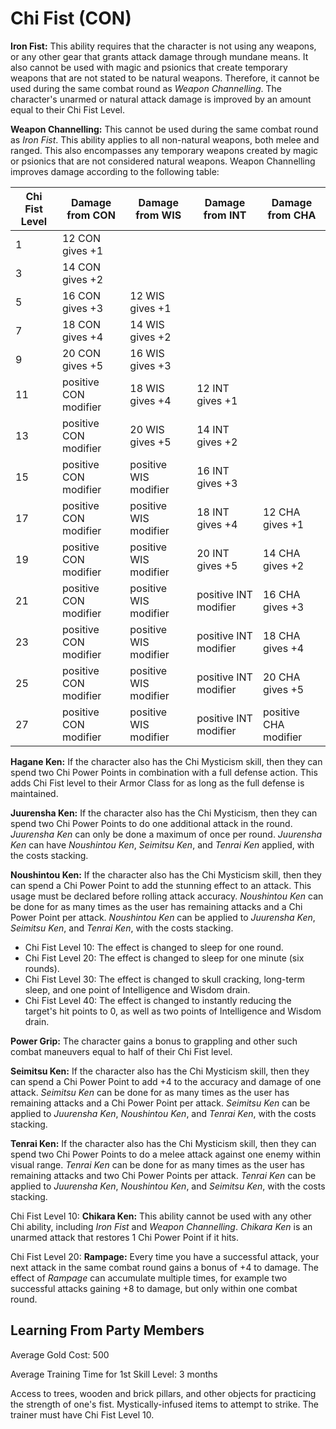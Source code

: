# Chi Fist (CON)

**Iron Fist:** This ability requires that the character is not using any weapons, or any other gear that grants attack damage through mundane means. It also cannot be used with magic and psionics that create temporary weapons that are not stated to be natural weapons. Therefore, it cannot be used during the same combat round as *Weapon Channelling*. The character's unarmed or natural attack damage is improved by an amount equal to their Chi Fist Level.

**Weapon Channelling:** This cannot be used during the same combat round as *Iron Fist*. This ability applies to all non-natural weapons, both melee and ranged. This also encompasses any temporary weapons created by magic or psionics that are not considered natural weapons. Weapon Channelling improves damage according to the following table:

| Chi Fist Level | Damage from CON       | Damage from WIS       | Damage from INT       | Damage from CHA |
| ---            | ---                   | ---                   | ---                   | ---             |
| 1              | 12 CON gives +1       |                       |                       |                 |
| 3              | 14 CON gives +2       |                       |                       |                 |
| 5              | 16 CON gives +3       | 12 WIS gives +1       |                       |                 |
| 7              | 18 CON gives +4       | 14 WIS gives +2       |                       |                 |
| 9              | 20 CON gives +5       | 16 WIS gives +3       |                       |                 |
| 11             | positive CON modifier | 18 WIS gives +4       | 12 INT gives +1       |                 |
| 13             | positive CON modifier | 20 WIS gives +5       | 14 INT gives +2       |                 |
| 15             | positive CON modifier | positive WIS modifier | 16 INT gives +3       |                 |
| 17             | positive CON modifier | positive WIS modifier | 18 INT gives +4       | 12 CHA gives +1 |
| 19             | positive CON modifier | positive WIS modifier | 20 INT gives +5       | 14 CHA gives +2 |
| 21             | positive CON modifier | positive WIS modifier | positive INT modifier | 16 CHA gives +3 |
| 23             | positive CON modifier | positive WIS modifier | positive INT modifier | 18 CHA gives +4 |
| 25             | positive CON modifier | positive WIS modifier | positive INT modifier | 20 CHA gives +5 |
| 27             | positive CON modifier | positive WIS modifier | positive INT modifier | positive CHA modifier |

**Hagane Ken:** If the character also has the Chi Mysticism skill, then they can spend two Chi Power Points in combination with a full defense action. This adds Chi Fist level to their Armor Class for as long as the full defense is maintained.

**Juurensha Ken:** If the character also has the Chi Mysticism, then they can spend two Chi Power Points to do one additional attack in the round. *Juurensha Ken* can only be done a maximum of once per round. *Juurensha Ken* can have *Noushintou Ken*, *Seimitsu Ken*, and *Tenrai Ken* applied, with the costs stacking.

**Noushintou Ken:** If the character also has the Chi Mysticism skill, then they can spend a Chi Power Point to add the stunning effect to an attack. This usage must be declared before rolling attack accuracy. *Noushintou Ken* can be done for as many times as the user has remaining attacks and a Chi Power Point per attack. *Noushintou Ken* can be applied to *Juurensha Ken*, *Seimitsu Ken*, and *Tenrai Ken*, with the costs stacking.

- Chi Fist Level 10: The effect is changed to sleep for one round.
- Chi Fist Level 20: The effect is changed to sleep for one minute (six rounds).
- Chi Fist Level 30: The effect is changed to skull cracking, long-term sleep, and one point of Intelligence and Wisdom drain.
- Chi Fist Level 40: The effect is changed to instantly reducing the target's hit points to 0, as well as two points of Intelligence and Wisdom drain.

**Power Grip:** The character gains a bonus to grappling and other such combat maneuvers equal to half of their Chi Fist level.

**Seimitsu Ken:** If the character also has the Chi Mysticism skill, then they can spend a Chi Power Point to add +4 to the accuracy and damage of one attack. *Seimitsu Ken* can be done for as many times as the user has remaining attacks and a Chi Power Point per attack. *Seimitsu Ken* can be applied to *Juurensha Ken*, *Noushintou Ken*, and *Tenrai Ken*, with the costs stacking.

**Tenrai Ken:** If the character also has the Chi Mysticism skill, then they can spend two Chi Power Points to do a melee attack against one enemy within visual range. *Tenrai Ken* can be done for as many times as the user has remaining attacks and two Chi Power Points per attack. *Tenrai Ken* can be applied to *Juurensha Ken*, *Noushintou Ken*, and *Seimitsu Ken*, with the costs stacking.

Chi Fist Level 10: **Chikara Ken:** This ability cannot be used with any other Chi ability, including *Iron Fist* and *Weapon Channelling*. *Chikara Ken* is an unarmed attack that restores 1 Chi Power Point if it hits.

Chi Fist Level 20: **Rampage:** Every time you have a successful attack, your next attack in the same combat round gains a bonus of +4 to damage. The effect of *Rampage* can accumulate multiple times, for example two successful attacks gaining +8 to damage, but only within one combat round.

## Learning From Party Members

Average Gold Cost: 500

Average Training Time for 1st Skill Level: 3 months

Access to trees, wooden and brick pillars, and other objects for practicing the strength of one's fist. Mystically-infused items to attempt to strike. The trainer must have Chi Fist Level 10.
